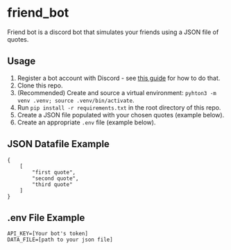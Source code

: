 # friend_bot

Friend bot is a discord bot that simulates your friends using a JSON file of quotes.

## Usage ##

1. Register a bot account with Discord - see [this guide](https://discordpy.readthedocs.io/en/stable/discord.html#discord-intro) for how to do that.
1. Clone this repo.
1. (Recommended) Create and source a virtual environment: `pyhton3 -m venv .venv; source .venv/bin/activate`.
1. Run `pip install -r requirements.txt` in the root directory of this repo.
1. Create a JSON file populated with your chosen quotes (example below).
1. Create an appropriate `.env` file (example below).

## JSON Datafile Example ##

```
{
    [
        "first quote",
        "second quote",
        "third quote"
    ]
}
```

## .env File Example ##

```
API_KEY=[Your bot's token]
DATA_FILE=[path to your json file]
```